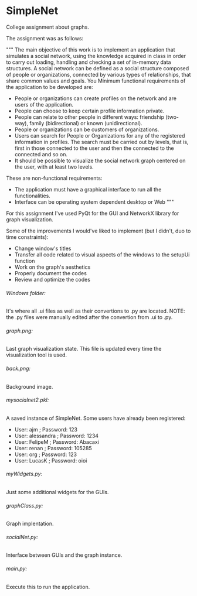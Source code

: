# SimpleNet
College assignment about graphs. 

The assignment was as follows:

"""
The main objective of this work is to implement an application that simulates a social network,
using the knowledge acquired in class in order to carry out loading, handling and
checking a set of in-memory data structures.
A social network can be defined as a social structure composed of people or
organizations, connected by various types of relationships, that share common values and goals. You
Minimum functional requirements of the application to be developed are:
+ People or organizations can create profiles on the network and are users of the application.
+ People can choose to keep certain profile information private.
+ People can relate to other people in different ways: friendship (two-way),
family (bidirectional) or known (unidirectional).
+ People or organizations can be customers of organizations.
+ Users can search for People or Organizations for any of the registered information
in profiles. The search must be carried out by levels, that is, first in those connected to the user
and then the connected to the connected and so on.
+ It should be possible to visualize the social network graph centered on the user, with at least two levels.

These are non-functional requirements:
+ The application must have a graphical interface to run all the functionalities.
+ Interface can be operating system dependent desktop or Web
"""

For this assignment I've used PyQt for the GUI and NetworkX library for graph visualization.

Some of the improvements I would've liked to implement (but I didn't, duo to time constraints):
+ Change window's titles
+ Transfer all code related to visual aspects of the windows to the setupUi function
+ Work on the graph's aesthetics
+ Properly document the codes
+ Review and optimize the codes 


###### Windows folder:
It's where all .ui files as well as their convertions to .py are located. NOTE: the .py files were manually edited after the convertion from .ui to .py. 

###### graph.png:
Last graph visualization state. This file is updated every time the visualization tool is used. 

###### back.png:
Background image.

###### mysocialnet2.pkl:
A saved instance of SimpleNet. Some users have already been registered:
- User: ajm ; Password: 123
- User: alessandra ; Password: 1234
- User: FelipeM ; Password: Abacaxi
- User: renan ; Password: 105285
- User: org ; Password: 123
- User: LucasK ; Password: oioi
 
 
###### myWidgets.py:
Just some additional widgets for the GUIs.

###### graphClass.py:
Graph implentation.

###### socialNet.py:
Interface between GUIs and the graph instance.

###### main.py:
Execute this to run the application. 


